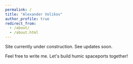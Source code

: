 ```yaml
---
permalink: /
title: "Alexander Volikov"
author_profile: true
redirect_from: 
  - /about/
  - /about.html
---
```


Site currently under construction. See updates soon.

Feel free to write me. Let's build humic spaceports together!
